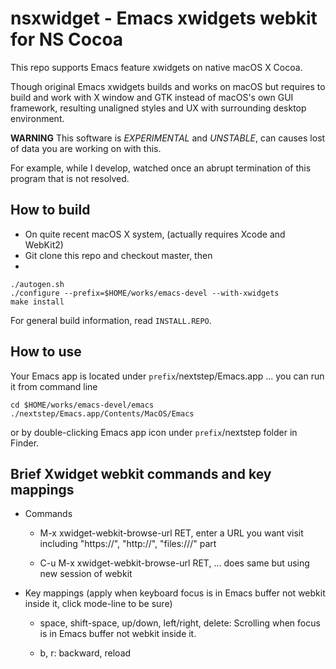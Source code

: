 # nsxwidget - Emacs xwidgets webkit for NS Cocoa

This repo supports Emacs feature xwidgets on native macOS X Cocoa.

Though original Emacs xwidgets builds and works on macOS but requires
to build and work with X window and GTK instead of macOS's own GUI
framework, resulting unaligned styles and UX with surrounding desktop
environment.

**WARNING** This software is *EXPERIMENTAL* and *UNSTABLE*, can causes
lost of data you are working on with this.

For example, while I develop, watched once an abrupt termination of
this program that is not resolved.

## How to build

* On quite recent macOS X system, (actually requires Xcode and WebKit2)
* Git clone this repo and checkout master, then
*
```shell
./autogen.sh
./configure --prefix=$HOME/works/emacs-devel --with-xwidgets
make install
```

For general build information, read `INSTALL.REPO`.

## How to use

Your Emacs app is located under `prefix`/nextstep/Emacs.app ... you can run it
from command line

```shell
cd $HOME/works/emacs-devel/emacs
./nextstep/Emacs.app/Contents/MacOS/Emacs
```

or by double-clicking Emacs app icon under `prefix`/nextstep folder in Finder.

## Brief Xwidget webkit commands and key mappings

* Commands

    * M-x xwidget-webkit-browse-url RET, enter a URL you want visit
      including "https://", "http://", "files:///" part

    * C-u M-x xwidget-webkit-browse-url RET, ... does same but using
      new session of webkit

* Key mappings (apply when keyboard focus is in Emacs buffer not
  webkit inside it, click mode-line to be sure)

    * space, shift-space, up/down, left/right, delete: Scrolling when
      focus is in Emacs buffer not webkit inside it.

    * b, r: backward, reload
